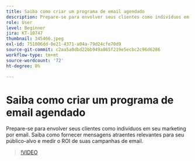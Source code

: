```yaml
---
title: Saiba como criar um programa de email agendado
description: Prepare-se para envolver seus clientes como indivíduos em seu marketing por email. Saiba como fornecer mensagens atraentes relevantes para seu público-alvo e medir o ROI de suas campanhas de email.
role: User
level: Beginner
jira: KT-10747
thumbnail: 345466.jpeg
exl-id: 751006dd-0e21-4371-a04a-79d24cfe70d9
source-git-commit: c2aa5a0dbd22bb949a865f219e5ecbc2c96d6286
workflow-type: tm+mt
source-wordcount: '72'
ht-degree: 0%

---
```


# Saiba como criar um programa de email agendado

Prepare-se para envolver seus clientes como indivíduos em seu marketing por email. Saiba como fornecer mensagens atraentes relevantes para seu público-alvo e medir o ROI de suas campanhas de email.

>[!VIDEO](https://video.tv.adobe.com/v/345466/?quality=12&learn=on)
